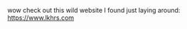 wow check out this wild website I found just laying around: https://www.lkhrs.com

<!---
lkhrs/lkhrs is a ✨ special ✨ repository because its `README.md` (this file) appears on your GitHub profile.
You can click the Preview link to take a look at your changes.
--->
